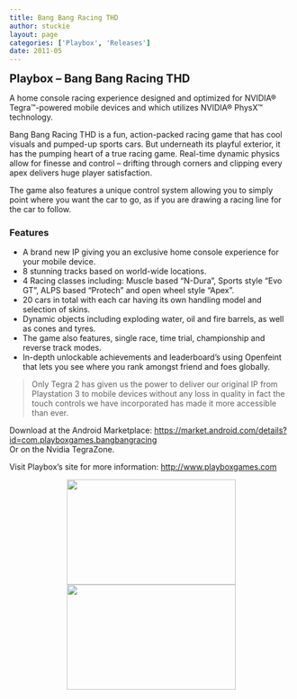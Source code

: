 ```yaml
---
title: Bang Bang Racing THD
author: stuckie
layout: page
categories: ['Playbox', 'Releases']
date: 2011-05
---
```

﻿﻿<span style="font-size: 20px; font-weight: bold;">Playbox &#8211; Bang Bang Racing THD</span>

<div>
  <p>
    A home console racing experience designed and optimized for NVIDIA® Tegra™-powered mobile devices and which utilizes NVIDIA® PhysX™ technology.
  </p>
  
  <p>
    Bang Bang Racing THD is a fun, action-packed racing game that has cool visuals and pumped-up sports cars. But underneath its playful exterior, it has the pumping heart of a true racing game. Real-time dynamic physics allow for finesse and control – drifting through corners and clipping every apex delivers huge player satisfaction.
  </p>
  
  <p>
    The game also features a unique control system allowing you to simply point where you want the car to go, as if you are drawing a racing line for the car to follow.
  </p>
  
  <h3>
    Features
  </h3>
  
  <ul>
    <li>
      A brand new IP giving you an exclusive home console experience for your mobile device.
    </li>
    <li>
      8 stunning tracks based on world-wide locations.
    </li>
    <li>
      4 Racing classes including: Muscle based “N-Dura”, Sports style “Evo GT”, ALPS based “Protech” and open wheel style “Apex”.
    </li>
    <li>
      20 cars in total with each car having its own handling model and selection of skins.
    </li>
    <li>
      Dynamic objects including exploding water, oil and fire barrels, as well as cones and tyres.
    </li>
    <li>
      The game also features, single race, time trial, championship and reverse track modes.
    </li>
    <li>
      In-depth unlockable achievements and leaderboard’s using Openfeint that lets you see where you rank amongst friend and foes globally.
    </li>
  </ul>
  
  <blockquote>
    <p>
      Only Tegra 2 has given us the power to deliver our original IP from Playstation 3 to mobile devices without any loss in quality in fact the touch controls we have incorporated has made it more accessible than ever.
    </p>
  </blockquote>
</div>

Download at the Android Marketplace: ﻿<https://market.android.com/details?id=com.playboxgames.bangbangracing>  
Or on the Nvidia TegraZone.

Visit Playbox&#8217;s site for more information: <http://www.playboxgames.com>

<p style="text-align: center;">
  <a href="http://stuckiegamez.co.uk/wp-content/uploads/2011/05/bbr1.jpg"><img title="Bang Bang Racing Screenshot 1" src="http://stuckiegamez.co.uk/wp-content/uploads/2011/05/bbr1-300x187.jpg" alt="" width="300" height="187" /></a><a href="http://stuckiegamez.co.uk/wp-content/uploads/2011/05/bbr2.jpg"><img title="Bang Bang Racing Screenshot 2" src="http://stuckiegamez.co.uk/wp-content/uploads/2011/05/bbr2-300x187.jpg" alt="" width="300" height="187" /></a>
</p>

<p style="text-align: center;">
  <!--YouTube Error: bad URL entered-->
</p>